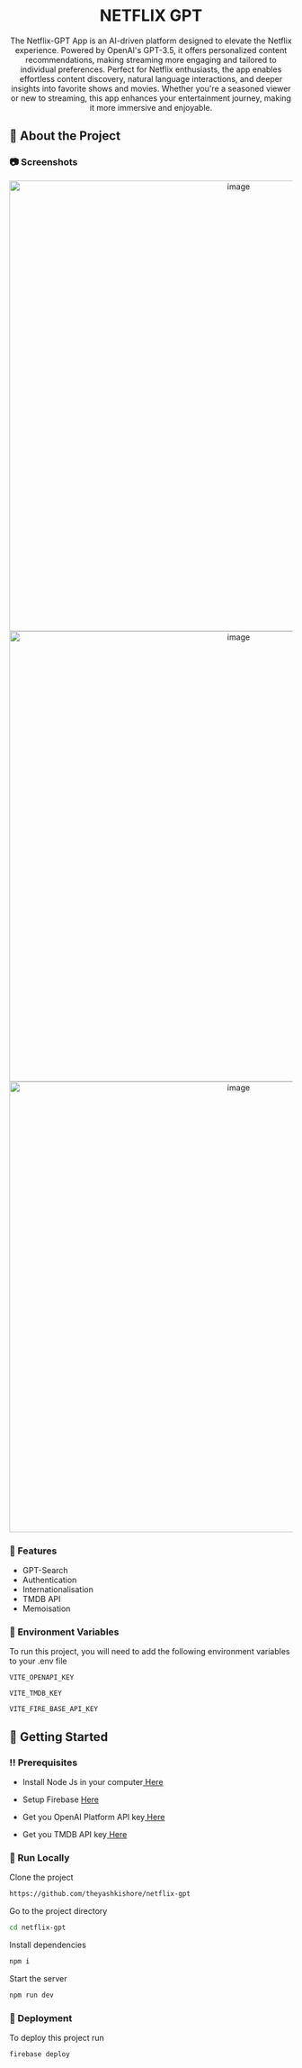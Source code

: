 <div align='center'>



<h1>NETFLIX GPT</h1>
<p>The Netflix-GPT App is an AI-driven platform designed to elevate the Netflix experience. Powered by OpenAI's GPT-3.5, it offers personalized content recommendations, making streaming more engaging and tailored to individual preferences. Perfect for Netflix enthusiasts, the app enables effortless content discovery, natural language interactions, and deeper insights into favorite shows and movies. Whether you're a seasoned viewer or new to streaming, this app enhances your entertainment journey, making it more immersive and enjoyable.</p>



</div>


## :star2: About the Project

### :camera: Screenshots

<div align="center"> <img src="https://i.ibb.co/cwzNN6N/md-home.png" alt='image' width='800'/></a> </div>
<div align="center"> <img src="https://i.ibb.co/LvMTxw2/md-movie-lists.png" alt='image' width='800'/></a> </div>
<div align="center"> <img src="https://i.ibb.co/YNYTWB0/md-gptpage.png" alt='image' width='800'/></a> </div>
<div >



### :dart: Features

- GPT-Search
- Authentication
- Internationalisation
- TMDB API
- Memoisation


### :key: Environment Variables

To run this project, you will need to add the following environment variables to your .env file

`VITE_OPENAPI_KEY`

`VITE_TMDB_KEY`

`VITE_FIRE_BASE_API_KEY`

## :toolbox: Getting Started

### :bangbang: Prerequisites

- Install Node Js in your computer<a href="https://nodejs.org/en"> Here</a>
- Setup Firebase <a href="https://firebase.google.com/"> Here</a>

- Get you OpenAI Platform API key<a href="https://platform.openai.com/"> Here</a>
- Get you TMDB API key<a href="https://developer.themoviedb.org/reference/intro/getting-started"> Here</a>

### :running: Run Locally

Clone the project

```bash
https://github.com/theyashkishore/netflix-gpt
```

Go to the project directory

```bash
cd netflix-gpt
```

Install dependencies

```bash
npm i
```

Start the server

```bash
npm run dev
```

### :triangular_flag_on_post: Deployment

To deploy this project run

```bash
firebase deploy
```

